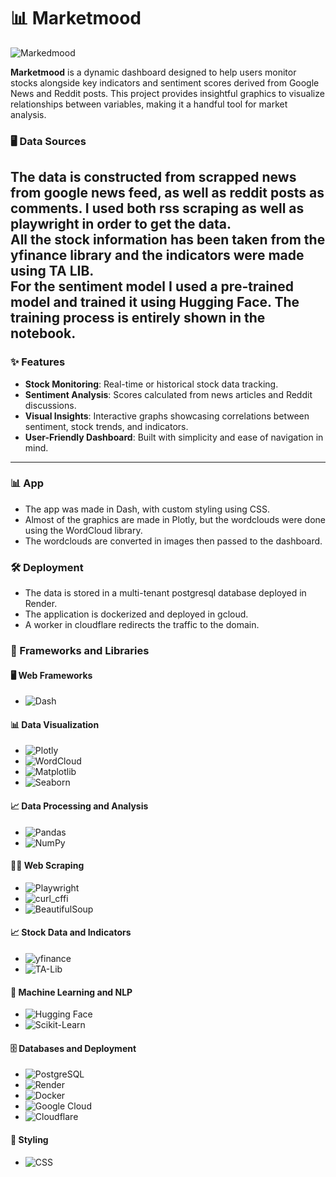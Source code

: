 # 📊 Marketmood


![Markedmood](https://github.com/user-attachments/assets/bb845ae1-d34e-4509-8b25-053c6f1d6108)


**Marketmood** is a dynamic dashboard designed to help users monitor stocks alongside key indicators and sentiment scores derived from Google News and Reddit posts. 
This project provides insightful graphics to visualize relationships between variables, making it a handful tool for market analysis.  


### 🖥️ Data Sources

The data is constructed from scrapped news from google news feed, as well as reddit posts as comments. I used both rss scraping as well as playwright in order to get the data.  
All the stock information has been taken from the yfinance library and the indicators were made using TA LIB.  
For the sentiment model I used a pre-trained model and trained it using Hugging Face. The training process is entirely shown in the notebook.
---

### ✨ Features

- **Stock Monitoring**: Real-time or historical stock data tracking.
- **Sentiment Analysis**: Scores calculated from news articles and Reddit discussions.
- **Visual Insights**: Interactive graphs showcasing correlations between sentiment, stock trends, and indicators.
- **User-Friendly Dashboard**: Built with simplicity and ease of navigation in mind.

---

### 📊 App

- The app was made in Dash, with custom styling using CSS.
- Almost of the graphics are made in Plotly, but the wordclouds were done using the WordCloud library.
- The wordclouds are converted in images then passed to the dashboard.

### 🛠️ Deployment

- The data is stored in a multi-tenant postgresql database deployed in Render.
- The application is dockerized and deployed in gcloud.
- A worker in cloudflare redirects the traffic to the domain.


### 🚀 Frameworks and Libraries

#### 🖥️ Web Frameworks
- ![Dash](https://img.shields.io/badge/Dash-0789FA?style=for-the-badge&logo=plotly&logoColor=white)

#### 📊 Data Visualization
- ![Plotly](https://img.shields.io/badge/Plotly-3F4F75?style=for-the-badge&logo=plotly&logoColor=white)
- ![WordCloud](https://img.shields.io/badge/WordCloud-FF6F00?style=for-the-badge&logo=python&logoColor=white)
- ![Matplotlib](https://img.shields.io/badge/Matplotlib-005571?style=for-the-badge&logo=python&logoColor=white)
- ![Seaborn](https://img.shields.io/badge/Seaborn-3776AB?style=for-the-badge&logo=python&logoColor=white)

#### 📈 Data Processing and Analysis
- ![Pandas](https://img.shields.io/badge/Pandas-150458?style=for-the-badge&logo=pandas&logoColor=white)
- ![NumPy](https://img.shields.io/badge/NumPy-013243?style=for-the-badge&logo=numpy&logoColor=white)

#### 🧑‍💻 Web Scraping
- ![Playwright](https://img.shields.io/badge/Playwright-0078D7?style=for-the-badge&logo=microsoft&logoColor=white)
- ![curl_cffi](https://img.shields.io/badge/curl_cffi-005571?style=for-the-badge&logo=python&logoColor=white)
- ![BeautifulSoup](https://img.shields.io/badge/BeautifulSoup-8CAAE6?style=for-the-badge&logo=python&logoColor=white)

#### 📈 Stock Data and Indicators
- ![yfinance](https://img.shields.io/badge/YFinance-000000?style=for-the-badge&logo=python&logoColor=white)
- ![TA-Lib](https://img.shields.io/badge/TA--Lib-0077B5?style=for-the-badge&logo=python&logoColor=white)

#### 🤖 Machine Learning and NLP
- ![Hugging Face](https://img.shields.io/badge/Hugging%20Face-FF6F00?style=for-the-badge&logo=huggingface&logoColor=white)
- ![Scikit-Learn](https://img.shields.io/badge/Scikit--Learn-F7931E?style=for-the-badge&logo=scikit-learn&logoColor=white)

#### 🗄️ Databases and Deployment
- ![PostgreSQL](https://img.shields.io/badge/PostgreSQL-336791?style=for-the-badge&logo=postgresql&logoColor=white)
- ![Render](https://img.shields.io/badge/Render-0093E9?style=for-the-badge&logo=render&logoColor=white)
- ![Docker](https://img.shields.io/badge/Docker-2496ED?style=for-the-badge&logo=docker&logoColor=white)
- ![Google Cloud](https://img.shields.io/badge/Google%20Cloud-4285F4?style=for-the-badge&logo=google-cloud&logoColor=white)
- ![Cloudflare](https://img.shields.io/badge/Cloudflare-F38020?style=for-the-badge&logo=cloudflare&logoColor=white)

#### 🧰 Styling
- ![CSS](https://img.shields.io/badge/CSS-1572B6?style=for-the-badge&logo=css3&logoColor=white)
